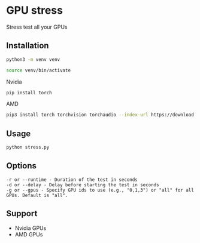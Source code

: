# GPU stress
Stress test all your GPUs

## Installation
```bash
python3 -m venv venv
```
```bash
source venv/bin/activate
```
Nvidia
```bash
pip install torch
```
AMD
```bash
pip3 install torch torchvision torchaudio --index-url https://download.pytorch.org/whl/rocm5.7
```

## Usage
```bash
python stress.py
```

## Options
```
-r or --runtime - Duration of the test in seconds
-d or --delay - Delay before starting the test in seconds
-g or --gpus - Specify GPU ids to use (e.g., "0,1,3") or "all" for all GPUs. Default is "all".
```

## Support
- Nvidia GPUs
- AMD GPUs